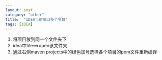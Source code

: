 ```yaml
---
layout: post
category: "other"
title:  "IDEA当前窗口多个项目"
tags: [IDEA]
---
```


1. 将项目放到同一个文件夹下
1. idea中file==>open该文件夹
1. 通过右侧maven projects中的绿色加号选择各个项目的pom文件重新编译